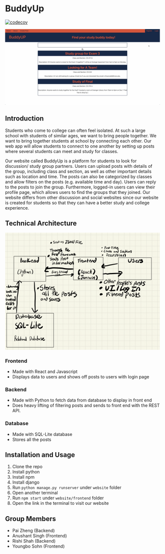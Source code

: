 # BuddyUp

[![codecov](https://codecov.io/gh/CS222-UIUC/course-project-team-9/branch/main/graph/badge.svg?token=560kNMSO7H)](https://codecov.io/gh/CS222-UIUC/course-project-team-9)

![alt text](demo.png)

## Introduction
Students who come to college can often feel isolated. At such a large school with students of similar ages, we want to bring people together. We want to bring together students at school by connecting each other. Our web app will allow students to connect to one another by setting up posts where several students can meet and study for classes.

Our website called BuddyUp is a platform for students to look for discussion/ study group partners. Users can upload posts with details of the group, including class and section, as well as other important details such as location and time. The posts can also be categorized by classes and allow filters on the posts (e.g. available time and day). Users can reply to the posts to join the group.  Furthermore, logged-in users can view their profile page, which allows users to find the groups that they joined. Our website differs from other discussion and social websites since our website is created for students so that they can have a better study and college experience.

## Technical Architecture
![alt text](architecture1.png)

### Frontend 
- Made with React and Javascript
- Displays data to users and shows off posts to users with login page

### Backend 
- Made with Python to fetch data from database to display in front end
- Does heavy lifting of filtering posts and sends to front end with the REST API.

### Database
- Made with SQL-Lite database
- Stores all the posts

## Installation and Usage
1. Clone the repo
2. Install python 
3. Install npm
4. Install django 
5. Run `python manage.py runserver` under `website` folder
6. Open another terminal
7. Run `npm start` under `website/frontend` folder
8. Open the link in the terminal to visit our website

## Group Members
- Pai Zheng (Backend)
- Anushant Singh (Frontend)
- Rishi Shah (Backend)
- Youngbo Sohn (Frontend)
